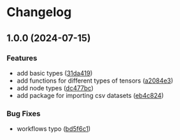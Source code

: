 # Changelog

## 1.0.0 (2024-07-15)


### Features

* add basic types ([31da419](https://github.com/sho-87/cornetto/commit/31da419ebd114c29eca60714023754f2f74f7269))
* add functions for different types of tensors ([a2084e3](https://github.com/sho-87/cornetto/commit/a2084e31ddcd68d09cbfc7e8ee2c60a03ca8772e))
* add node types ([dc477bc](https://github.com/sho-87/cornetto/commit/dc477bcd85bc6740c55f90b88b355a8ea5db6cfd))
* add package for importing csv datasets ([eb4c824](https://github.com/sho-87/cornetto/commit/eb4c82489e5b0c880bc601c209d2cddce5eb9881))


### Bug Fixes

* workflows typo ([bd5f6c1](https://github.com/sho-87/cornetto/commit/bd5f6c1989dfa6884e5659a7c580747d8354b566))
